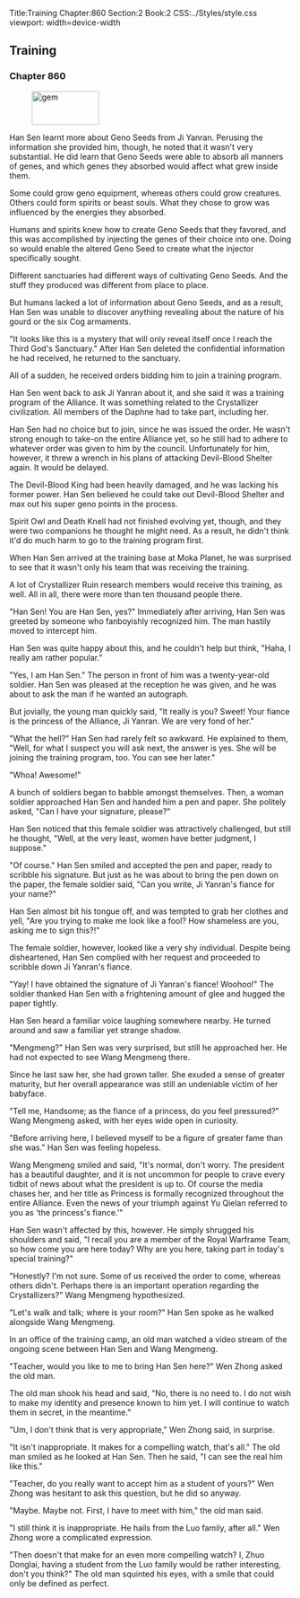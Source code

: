 Title:Training 
Chapter:860 
Section:2 
Book:2 
CSS:../Styles/style.css 
viewport: width=device-width
  
## Training
### Chapter 860
  
<figure>
	<img src="../Images/gem.gif" alt="gem" id="gem" width="120" height="60" />
</figure>
  

  
Han Sen learnt more about Geno Seeds from Ji Yanran. Perusing the information she provided him, though, he noted that it wasn't very substantial. He did learn that Geno Seeds were able to absorb all manners of genes, and which genes they absorbed would affect what grew inside them.

Some could grow geno equipment, whereas others could grow creatures. Others could form spirits or beast souls. What they chose to grow was influenced by the energies they absorbed.

Humans and spirits knew how to create Geno Seeds that they favored, and this was accomplished by injecting the genes of their choice into one. Doing so would enable the altered Geno Seed to create what the injector specifically sought.

Different sanctuaries had different ways of cultivating Geno Seeds. And the stuff they produced was different from place to place.

But humans lacked a lot of information about Geno Seeds, and as a result, Han Sen was unable to discover anything revealing about the nature of his gourd or the six Cog armaments.

"It looks like this is a mystery that will only reveal itself once I reach the Third God's Sanctuary." After Han Sen deleted the confidential information he had received, he returned to the sanctuary.

All of a sudden, he received orders bidding him to join a training program.

Han Sen went back to ask Ji Yanran about it, and she said it was a training program of the Alliance. It was something related to the Crystallizer civilization. All members of the Daphne had to take part, including her.

Han Sen had no choice but to join, since he was issued the order. He wasn't strong enough to take-on the entire Alliance yet, so he still had to adhere to whatever order was given to him by the council. Unfortunately for him, however, it threw a wrench in his plans of attacking Devil-Blood Shelter again. It would be delayed.

The Devil-Blood King had been heavily damaged, and he was lacking his former power. Han Sen believed he could take out Devil-Blood Shelter and max out his super geno points in the process.

Spirit Owl and Death Knell had not finished evolving yet, though, and they were two companions he thought he might need. As a result, he didn't think it'd do much harm to go to the training program first.

When Han Sen arrived at the training base at Moka Planet, he was surprised to see that it wasn't only his team that was receiving the training.

A lot of Crystallizer Ruin research members would receive this training, as well. All in all, there were more than ten thousand people there.

"Han Sen! You are Han Sen, yes?" Immediately after arriving, Han Sen was greeted by someone who fanboyishly recognized him. The man hastily moved to intercept him.

Han Sen was quite happy about this, and he couldn't help but think, "Haha, I really am rather popular."

"Yes, I am Han Sen." The person in front of him was a twenty-year-old soldier. Han Sen was pleased at the reception he was given, and he was about to ask the man if he wanted an autograph.

But jovially, the young man quickly said, "It really is you? Sweet! Your fiance is the princess of the Alliance, Ji Yanran. We are very fond of her."

"What the hell?" Han Sen had rarely felt so awkward. He explained to them, "Well, for what I suspect you will ask next, the answer is yes. She will be joining the training program, too. You can see her later."

"Whoa! Awesome!"

A bunch of soldiers began to babble amongst themselves. Then, a woman soldier approached Han Sen and handed him a pen and paper. She politely asked, "Can I have your signature, please?"

Han Sen noticed that this female soldier was attractively challenged, but still he thought, "Well, at the very least, women have better judgment, I suppose."

"Of course." Han Sen smiled and accepted the pen and paper, ready to scribble his signature. But just as he was about to bring the pen down on the paper, the female soldier said, "Can you write, Ji Yanran's fiance for your name?"

Han Sen almost bit his tongue off, and was tempted to grab her clothes and yell, "Are you trying to make me look like a fool? How shameless are you, asking me to sign this?!"

The female soldier, however, looked like a very shy individual. Despite being disheartened, Han Sen complied with her request and proceeded to scribble down Ji Yanran's fiance.

"Yay! I have obtained the signature of Ji Yanran's fiance! Woohoo!" The soldier thanked Han Sen with a frightening amount of glee and hugged the paper tightly.

Han Sen heard a familiar voice laughing somewhere nearby. He turned around and saw a familiar yet strange shadow.

"Mengmeng?" Han Sen was very surprised, but still he approached her. He had not expected to see Wang Mengmeng there.

Since he last saw her, she had grown taller. She exuded a sense of greater maturity, but her overall appearance was still an undeniable victim of her babyface.

"Tell me, Handsome; as the fiance of a princess, do you feel pressured?" Wang Mengmeng asked, with her eyes wide open in curiosity.

"Before arriving here, I believed myself to be a figure of greater fame than she was." Han Sen was feeling hopeless.

Wang Mengmeng smiled and said, "It's normal, don't worry. The president has a beautiful daughter, and it is not uncommon for people to crave every tidbit of news about what the president is up to. Of course the media chases her, and her title as Princess is formally recognized throughout the entire Alliance. Even the news of your triumph against Yu Qielan referred to you as 'the princess's fiance.'"

Han Sen wasn't affected by this, however. He simply shrugged his shoulders and said, "I recall you are a member of the Royal Warframe Team, so how come you are here today? Why are you here, taking part in today's special training?"

"Honestly? I'm not sure. Some of us received the order to come, whereas others didn't. Perhaps there is an important operation regarding the Crystallizers?" Wang Mengmeng hypothesized.

"Let's walk and talk; where is your room?" Han Sen spoke as he walked alongside Wang Mengmeng.

In an office of the training camp, an old man watched a video stream of the ongoing scene between Han Sen and Wang Mengmeng.

"Teacher, would you like to me to bring Han Sen here?" Wen Zhong asked the old man.

The old man shook his head and said, "No, there is no need to. I do not wish to make my identity and presence known to him yet. I will continue to watch them in secret, in the meantime."

"Um, I don't think that is very appropriate," Wen Zhong said, in surprise.

"It isn't inappropriate. It makes for a compelling watch, that's all." The old man smiled as he looked at Han Sen. Then he said, "I can see the real him like this."

"Teacher, do you really want to accept him as a student of yours?" Wen Zhong was hesitant to ask this question, but he did so anyway.

"Maybe. Maybe not. First, I have to meet with him," the old man said.

"I still think it is inappropriate. He hails from the Luo family, after all." Wen Zhong wore a complicated expression.

"Then doesn't that make for an even more compelling watch? I, Zhuo Donglai, having a student from the Luo family would be rather interesting, don't you think?" The old man squinted his eyes, with a smile that could only be defined as perfect.